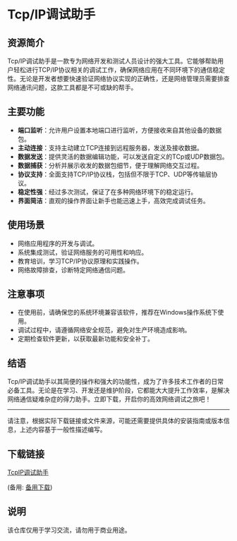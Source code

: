 # Tcp/IP调试助手

## 资源简介

Tcp/IP调试助手是一款专为网络开发和测试人员设计的强大工具。它能够帮助用户轻松进行TCP/IP协议相关的调试工作，确保网络应用在不同环境下的通信稳定性。无论是开发者想要快速验证网络协议实现的正确性，还是网络管理员需要排查网络通讯问题，这款工具都是不可或缺的帮手。

## 主要功能

- **端口监听**：允许用户设置本地端口进行监听，方便接收来自其他设备的数据包。
- **主动连接**：支持主动建立TCP连接到远程服务器，发送及接收数据。
- **数据发送**：提供灵活的数据编辑功能，可以发送自定义的TCp或UDP数据包。
- **数据捕获**：分析并展示收发的数据包细节，便于理解网络交互过程。
- **协议支持**：全面支持TCP/IP协议栈，包括但不限于TCP、UDP等传输层协议。
- **稳定性强**：经过多次测试，保证了在多种网络环境下的稳定运行。
- **界面简洁**：直观的操作界面让新手也能迅速上手，高效完成调试任务。

## 使用场景

- 网络应用程序的开发与调试。
- 系统集成测试，验证网络服务的可用性和响应。
- 教育培训，学习TCP/IP协议原理和实践操作。
- 网络故障排查，诊断特定网络通信问题。

## 注意事项

- 在使用前，请确保您的系统环境兼容该软件，推荐在Windows操作系统下使用。
- 调试过程中，请遵循网络安全规范，避免对生产环境造成影响。
- 定期检查软件更新，以获取最新功能和安全补丁。

## 结语

Tcp/IP调试助手以其简便的操作和强大的功能性，成为了许多技术工作者的日常必备工具。无论是在学习、开发还是维护阶段，它都能大大提升工作效率，是解决网络通信疑难杂症的得力助手。立即下载，开启你的高效网络调试之旅吧！

---

请注意，根据实际下载链接或文件来源，可能还需要提供具体的安装指南或版本信息，上述内容基于一般性描述编写。

## 下载链接
[TcpIP调试助手](https://pan.quark.cn/s/61620da5dc93) 

(备用: [备用下载](https://pan.baidu.com/s/1zLfAPa8WjMiEpg7fs2ZyJg?pwd=1234))

## 说明

该仓库仅用于学习交流，请勿用于商业用途。
